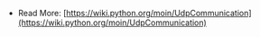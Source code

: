 - Read More: [https://wiki.python.org/moin/UdpCommunication](https://wiki.python.org/moin/UdpCommunication)
